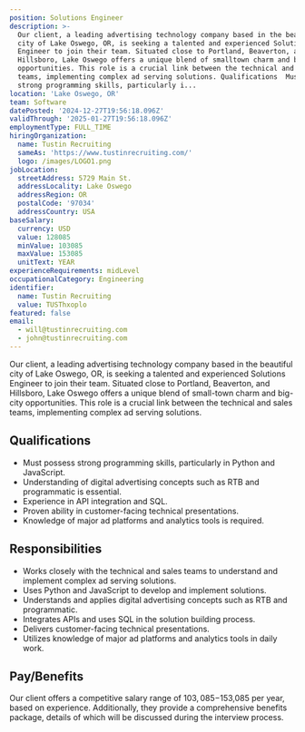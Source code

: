 ```yaml
---
position: Solutions Engineer
description: >-
  Our client, a leading advertising technology company based in the beautiful
  city of Lake Oswego, OR, is seeking a talented and experienced Solutions
  Engineer to join their team. Situated close to Portland, Beaverton, and
  Hillsboro, Lake Oswego offers a unique blend of smalltown charm and bigcity
  opportunities. This role is a crucial link between the technical and sales
  teams, implementing complex ad serving solutions. Qualifications  Must possess
  strong programming skills, particularly i...
location: 'Lake Oswego, OR'
team: Software
datePosted: '2024-12-27T19:56:18.096Z'
validThrough: '2025-01-27T19:56:18.096Z'
employmentType: FULL_TIME
hiringOrganization:
  name: Tustin Recruiting
  sameAs: 'https://www.tustinrecruiting.com/'
  logo: /images/LOGO1.png
jobLocation:
  streetAddress: 5729 Main St.
  addressLocality: Lake Oswego
  addressRegion: OR
  postalCode: '97034'
  addressCountry: USA
baseSalary:
  currency: USD
  value: 128085
  minValue: 103085
  maxValue: 153085
  unitText: YEAR
experienceRequirements: midLevel
occupationalCategory: Engineering
identifier:
  name: Tustin Recruiting
  value: TUSThxoplo
featured: false
email:
  - will@tustinrecruiting.com
  - john@tustinrecruiting.com
---
```




Our client, a leading advertising technology company based in the beautiful city of Lake Oswego, OR, is seeking a talented and experienced Solutions Engineer to join their team. Situated close to Portland, Beaverton, and Hillsboro, Lake Oswego offers a unique blend of small-town charm and big-city opportunities. This role is a crucial link between the technical and sales teams, implementing complex ad serving solutions.

## Qualifications

- Must possess strong programming skills, particularly in Python and JavaScript.
- Understanding of digital advertising concepts such as RTB and programmatic is essential.
- Experience in API integration and SQL.
- Proven ability in customer-facing technical presentations.
- Knowledge of major ad platforms and analytics tools is required.

## Responsibilities

- Works closely with the technical and sales teams to understand and implement complex ad serving solutions.
- Uses Python and JavaScript to develop and implement solutions.
- Understands and applies digital advertising concepts such as RTB and programmatic.
- Integrates APIs and uses SQL in the solution building process.
- Delivers customer-facing technical presentations.
- Utilizes knowledge of major ad platforms and analytics tools in daily work.

## Pay/Benefits

Our client offers a competitive salary range of $103,085-$153,085 per year, based on experience. Additionally, they provide a comprehensive benefits package, details of which will be discussed during the interview process.
